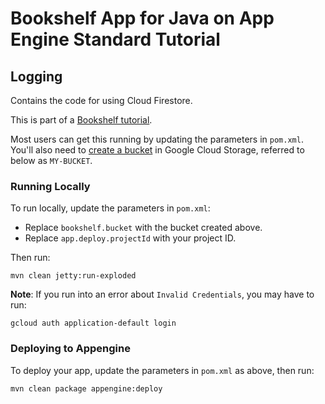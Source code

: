 # Bookshelf App for Java on App Engine Standard Tutorial
## Logging

Contains the code for using Cloud Firestore.

This is part of a [Bookshelf tutorial](https://cloud.google.com/java/getting-started).

Most users can get this running by updating the parameters in `pom.xml`. You'll
also need to [create a bucket][create-bucket] in Google Cloud Storage, referred
to below as `MY-BUCKET`.

[create-bucket]: https://cloud.google.com/storage/docs/creating-buckets

### Running Locally

To run locally, update the parameters in `pom.xml`:

* Replace `bookshelf.bucket` with the bucket created above.
* Replace `app.deploy.projectId` with your project ID.

Then run:

    mvn clean jetty:run-exploded

**Note**: If you run into an error about `Invalid Credentials`, you may have to run:

    gcloud auth application-default login

### Deploying to Appengine

To deploy your app, update the parameters in `pom.xml` as above, then run:

    mvn clean package appengine:deploy
